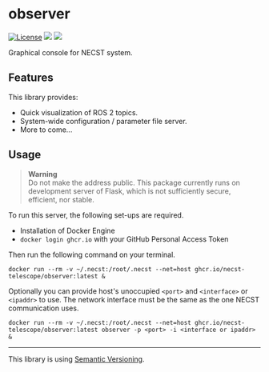 # observer

[![License](https://img.shields.io/badge/license-MIT-blue.svg?label=License&style=flat-square)](https://github.com/necst-telescope/observer/blob/main/LICENSE)
[![](https://ghcr-badge.deta.dev/necst-telescope/observer/latest_tag?label=Latest)](https://github.com/necst-telescope/observer/pkgs/container/observer)
[![](https://ghcr-badge.deta.dev/necst-telescope/observer/size?label=Size)](https://github.com/necst-telescope/observer/pkgs/container/observer)

Graphical console for NECST system.

## Features

This library provides:

- Quick visualization of ROS 2 topics.
- System-wide configuration / parameter file server.
- More to come...

## Usage

> **Warning**  
> Do not make the address public. This package currently runs on development server of
> Flask, which is not sufficiently secure, efficient, nor stable.

To run this server, the following set-ups are required.

- Installation of Docker Engine
- `docker login ghcr.io` with your GitHub Personal Access Token

Then run the following command on your terminal.

```shell
docker run --rm -v ~/.necst:/root/.necst --net=host ghcr.io/necst-telescope/observer:latest &
```

Optionally you can provide host's unoccupied `<port>` and `<interface>` or `<ipaddr>` to
use. The network interface must be the same as the one NECST communication uses.

```shell
docker run --rm -v ~/.necst:/root/.necst --net=host ghcr.io/necst-telescope/observer:latest observer -p <port> -i <interface or ipaddr> &
```

---

This library is using [Semantic Versioning](https://semver.org).
